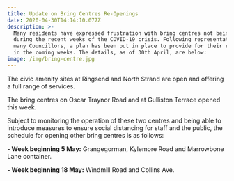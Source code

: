 ```yaml
---
title: Update on Bring Centres Re-Openings
date: 2020-04-30T14:14:10.077Z
description: >-
  Many residents have expressed frustration with bring centres not being open
  during the recent weeks of the COVID-19 crisis. Following representation from
  many Councillors, a plan has been put in place to provide for their reopening
  in the coming weeks. The details, as of 30th April, are below:
image: /img/bring-centre.jpg
---
```

The civic amenity sites at Ringsend and North Strand are open and offering a full range of services. 

The bring centres on Oscar Traynor Road and at Gulliston Terrace opened this week. 

 Subject to monitoring the operation of these two centres and being able to introduce measures to ensure social distancing for staff and the public, the schedule for opening other bring centres is as follows:

**\- Week beginning 5 May:** Grangegorman, Kylemore Road and Marrowbone Lane container.

**\- Week beginning 18 May:** Windmill Road and Collins Ave.
